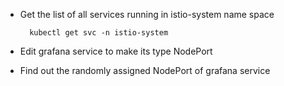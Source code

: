 
- Get the list of all services running in istio-system name space

        kubectl get svc -n istio-system 
    
- Edit grafana service to make its type NodePort
- Find out the randomly assigned NodePort of grafana service



